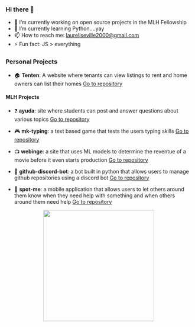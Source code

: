### Hi there 👋

- 🔭 I’m currently working on open source projects in the MLH Fellowship
- 🌱 I’m currently learning Python....yay
- 📫 How to reach me: laurellseville2000@gmail.com
- ⚡ Fun fact: JS > everything

### Personal Projects

- :house: **Tenten**: A website where tenants can view listings to rent and home owners can list their homes [Go to repository](https://github.com/Laurell876/Tenten-Web-Application)


#### MLH Projects

- :question: **ayuda**: site where students can post and answer questions about various topics [Go to repository](https://github.com/MLH-Fellowship/ayuda)

- :video_game: **mk-typing**: a text based game that tests the users typing skills [Go to repository](https://github.com/MLH-Fellowship/mk-typing)

- :tv: **webinge**: a site that uses ML models to determine the reventue of a movie before it even starts production [Go to repository](https://github.com/MLH-Fellowship/webinge)

- :robot: **github-discord-bot**: a bot built in python that allows users to manage github repositories using a discord bot [Go to repository](https://github.com/MLH-Fellowship/github-discord-bot)

- :iphone: **spot-me**: a mobile application that allows users to let others around them know when they need help with something and when others around them need help [Go to repository](https://github.com/MLH-Fellowship/spot_me)

<p align="center">
  <img height="300px" src="https://image.freepik.com/free-vector/portrait-programmer-working-with-pc_23-2148217001.jpg" />
</p>
